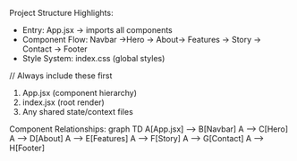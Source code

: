 
Project Structure Highlights:
- Entry: App.jsx -> imports all components
- Component Flow: Navbar ->Hero -> About-> Features -> Story -> Contact -> Footer
- Style System: index.css (global styles)


// Always include these first
1. App.jsx (component hierarchy)
3. index.jsx (root render)
4. Any shared state/context files

Component Relationships:
graph TD
    A[App.jsx] --> B[Navbar]
    A --> C[Hero]
    A --> D[About]
    A --> E[Features]
    A --> F[Story]
    A --> G[Contact]
    A --> H[Footer]
